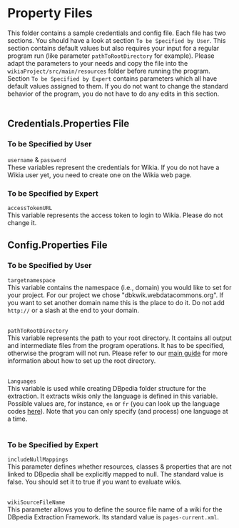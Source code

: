 # Property Files

This folder contains a sample credentials and config file. Each file has two sections. You should have a look at section `To be Specified by User`. 
This section contains default values but also requires your input for a regular program run (like parameter `pathToRootDirectory` for example). Please adapt the parameters to your needs and copy the file into the `wikiaProject/src/main/resources` folder before running the program.<br/>
Section `To be Specified by Expert` contains parameters which all have default values assigned to them.
If you do not want to change the standard behavior of the program, you do not have to do any edits in this section.<br/><br/>

## Credentials.Properties File

### To be Specified by User
`username` & `password`<br/>
These variables represent the credentials for Wikia. If you do not have a Wikia user yet, you need to create one on the Wikia web page.

### To be Specified by Expert
`accessTokenURL`<br/>
This variable represents the access token to login to Wikia. Please do not change it.

## Config.Properties File

### To be Specified by User

`targetnamespace`<br/>
This variable contains the namespace (i.e., domain) you would like to set for your project. 
For our project we chose "dbkwik.webdatacommons.org". If you want to set another domain name
this is the place to do it. Do not add `http://` or a slash at the end to your domain.
<br/><br/>

`pathToRootDirectory`<br/>
This variable represents the path to your root directory. It contains all output and 
intermediate files from the program operations. It has to be specified, otherwise the 
program will not run. Please refer to our [main guide](./../../README.md) for more
information about how to set up the root directory.<br/><br/>

`Languages`<br/>
This variable is used while creating DBpedia folder structure for the extraction. 
It extracts wikis only the language is defined in this variable. Possible values are, 
for instance, `en` or `fr` (you can look up the language codes [here](../../wikiaProject/src/main/resources/files/wikiaLanguageCodes.csv)). Note that you can only specify (and process) one 
language at a time.<br/><br/>


### To be Specified by Expert

`includeNullMappings`<br/>
This parameter defines whether resources, classes & properties that are not linked 
to DBpedia shall be explicitly mapped to null. The standard value is false. You should
set it to true if you want to evaluate wikis.<br/><br/>

`wikiSourceFileName`<br/>
This parameter allows you to define the source file name of a wiki for the DBpedia
Extraction Framework. Its standard value is `pages-current.xml`.

